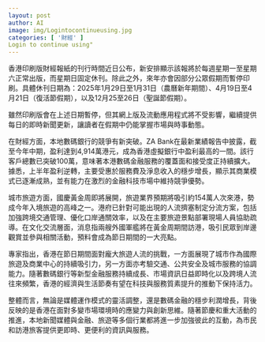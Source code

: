 ```yaml
---
layout: post
author: AI
image: img/Logintocontinueusing.jpg
categories: [ '財經' ]
Login to continue using"
---
```

香港印刷版財經報紙的刊行時間近日公布，新安排顯示該報將於每週星期一至星期六正常出版，而星期日固定休刊。除此之外，來年亦會因部分公眾假期而暫停印刷。具體休刊日期為：2025年1月29日至1月31日（農曆新年期間）、4月19日至4月21日（復活節假期），以及12月25至26日（聖誕節假期）。  

雖然印刷版會在上述日期暫停，但其網上版及流動應用程式將不受影響，繼續提供每日的即時新聞更新，讓讀者在假期中仍能掌握市場與時事動態。  

在財經方面，本地數碼銀行的競爭有新突破。ZA Bank在最新業績報告中披露，截至今年中期，盈利達到4,914萬港元，成為香港虛擬銀行中盈利最高的一間。該行客戶總數已突破100萬，意味著本港數碼金融服務的覆蓋面和接受度正持續擴大。據悉，上半年盈利逆轉，主要受惠於服務費及淨息收入的穩步增長，顯示其商業模式已逐漸成熟，並有能力在激烈的金融科技市場中維持競爭優勢。  

城市旅遊方面，國慶黃金周即將展開，旅遊業界預期將吸引約154萬人次來港，勢成今年入境旅遊的高峰之一。港府已針對可能出現的人流擠塞制定分流方案，包括加強跨境交通管理、優化口岸通關效率，以及在主要旅遊景點部署現場人員協助疏導。在文化交流層面，消息指兩艘外國軍艦將在黃金周期間訪港，吸引民眾到岸邊觀賞並參與相關活動，預料會成為節日期間的一大亮點。  

專家指出，香港在節日期間面對龐大旅遊人流的挑戰，一方面展現了城市作為國際旅遊及商業中心的持續吸引力，另一方面亦考驗交通、公共安全及城市服務的協調能力。隨著數碼銀行等新型金融服務持續成長、市場資訊日益即時化以及跨境人流往來頻繁，香港的經濟與生活節奏有望在科技與服務質素提升的推動下保持活力。  

整體而言，無論是媒體運作模式的靈活調整，還是數碼金融的穩步利潤增長，背後反映的是香港在面對多變市場環境時的應變力與創新思維。隨著節慶和重大活動的推進，本地新聞媒體與金融、旅遊等多個行業都將進一步加強彼此的互動，為市民和訪港旅客提供更即時、更便利的資訊與服務。